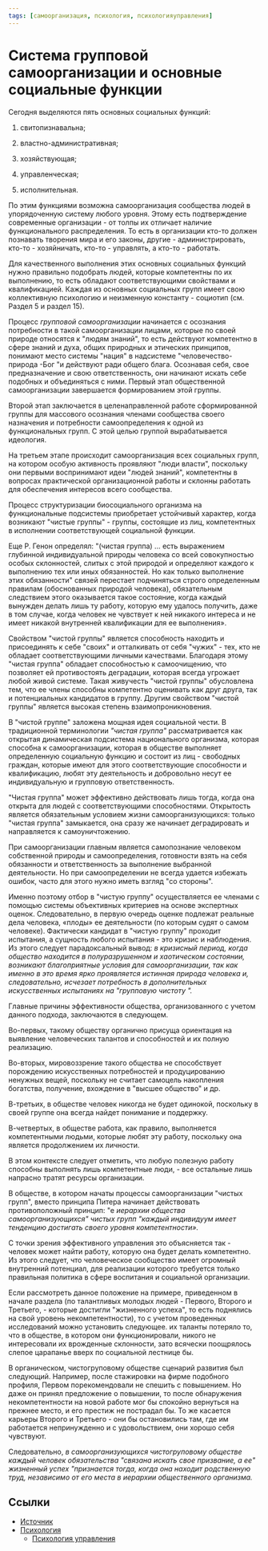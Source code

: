 ```yaml
---
tags: [самоорганизация, психология, психологияуправления]
---
```

# Система групповой самоорганизации и основные социальные функции

Сегодня выделяются пять основных социальных функций:

1) свитопизнавальна;

2) властно-административная;

3) хозяйствующая;

4) управленческая;

5) исполнительная.

По этим функциями возможна самоорганизация сообщества людей в упорядоченную систему любого уровня. Этому есть подтверждение современные организации - от толпы их отличает наличие функционального распределения. То есть в организации кто-то должен познавать творения мира и его законы, другие - администрировать, кто-то - хозяйничать, кто-то - управлять, а кто-то - работать.

Для качественного выполнения этих основных социальных функций нужно правильно подобрать людей, которые компетентны по их выполнению, то есть обладают соответствующими свойствами и квалификацией. Каждая из основных социальных групп имеет свою коллективную психологию и неизменную константу - социотип (см. Раздел 5 и раздел 15).

Процесс _групповой самоорганизации_ начинается с осознания потребности в такой самоорганизации лицами, которые по своей природе относятся к "людям знаний", то есть действуют компетентно в сфере знаний и духа, общих природных и этических принципов, понимают место системы "нация" в надсистеме "человечество-природа -Бог "и действуют ради общего блага. Осознавая себя, свое предназначение и свою ответственность, они начинают искать себе подобных и объединяться с ними. Первый этап общественной самоорганизации завершается формированием этой группы.

Второй этап заключается в целенаправленной работе сформированной группы для массового осознания членами сообщества своего назначения и потребности самоопределения к одной из функциональных групп. С этой целью группой вырабатывается идеология.

На третьем этапе происходит самоорганизация всех социальных групп, на котором особую активность проявляют "люди власти", поскольку они первыми воспринимают идеи "людей знаний", компетентны в вопросах практической организационной работы и склонны работать для обеспечения интересов всего сообщества.

Процесс структуризации биосоциального организма на функциональные подсистемы приобретает устойчивый характер, когда возникают "чистые группы" - группы, состоящие из лиц, компетентных в исполнении соответствующей социальной функции.

Еще Р. Генон определял: "(чистая группа) ... есть выражением глубинной индивидуальной природы человека со всей совокупностью особых склонностей, слитых с этой природой и определяют каждого к выполнению тех или иных обязанностей. Но как только выполнение этих обязанности" связей перестает подчиняться строго определенным правилам (обоснованных природой человека), обязательным следствием этого оказывается такое состояние, когда каждый вынужден делать лишь ту работу, которую ему удалось получить, даже в том случае, когда человек не чувствует к ней никакого интереса и не имеет никакой внутренней квалификации для ее выполнения».

Свойством "чистой группы" является способность находить и присоединять к себе "своих" и отталкивать от себя "чужих" - тех, кто не обладает соответствующими личными качествами. Благодаря этому "чистая группа" обладает способностью к самоочищению, что позволяет ей противостоять деградации, которая всегда угрожает любой живой системе. Такая живучесть "чистой группы" обусловлена тем, что ее члены способны компетентно оценивать как друг друга, так и потенциальных кандидатов в группу. Другим свойством "чистой группы" является высокая степень взаимопроникновения.

В "чистой группе" заложена мощная идея социальной чести. В традиционной терминологии _"чистая группа"_ рассматривается как открытая динамическая подсистема национального организма, которая способна к самоорганизации, которая в обществе выполняет определенную социальную функцию и состоит из лиц - свободных граждан, которые имеют для этого соответствующие способности и квалификацию, любят эту деятельность и добровольно несут ее индивидуальную и групповую ответственность.

"Чистая группа" может эффективно действовать лишь тогда, когда она открыта для людей с соответствующими способностями. Открытость является обязательным условием жизни самоорганизующихся: только "чистая группа" замыкается, она сразу же начинает деградировать и направляется к самоуничтожению.

При самоорганизации главным является самопознание человеком собственной природы и самоопределения, готовности взять на себя обязанности и ответственность за выполнение выбранной деятельности. Но при самоопределении не всегда удается избежать ошибок, часто для этого нужно иметь взгляд "со стороны".

Именно поэтому отбор в "чистую группу" осуществляется ее членами с помощью системы объективных критериев на основе экспертных оценок. Следовательно, в первую очередь оценке подлежат реальные дела человека, «плоды» ее деятельности (по которым судят о самом человеке). Фактически кандидат в "чистую группу" проходит испытания, а сущность любого испытания - это кризис и наблюдения. Из этого следует парадоксальный вывод: _в кризисный период, когда общество находится в полуразрушенном и хаотическом состоянии, возникают благоприятные условия для самоорганизации, так как именно в это время ярко проявляется истинная природа человека и, следовательно, исчезает потребность в дополнительных искусственных испытаниях на "групповую чистоту "._

Главные причины эффективности общества, организованного с учетом данного подхода, заключаются в следующем.

Во-первых, такому обществу органично присуща ориентация на выявление человеческих талантов и способностей и их полную реализацию.

Во-вторых, мировоззрение такого общества не способствует порождению искусственных потребностей и продуцированию ненужных вещей, поскольку не считает самоцель накопления богатства, получение, вхождение в "высшее общество" и др.

В-третьих, в обществе человек никогда не будет одинокой, поскольку в своей группе она всегда найдет понимание и поддержку.

В-четвертых, в обществе работа, как правило, выполняется компетентными людьми, которые любят эту работу, поскольку она является продолжением их личности.

В этом контексте следует отметить, что любую полезную работу способны выполнять лишь компетентные люди, - все остальные лишь напрасно тратят ресурсы организации.

В обществе, в котором начаты процессы самоорганизации "чистых групп", вместо принципа Питера начинает действовать противоположный принцип: "е _иерархии общества самоорганизующихся" чистых групп "каждый индивидуум имеет тенденцию достигать своего уровня компетентности»._

С точки зрения эффективного управления это объясняется так - человек может найти работу, которую она будет делать компетентно. Из этого следует, что человеческое сообщество имеет огромный внутренний потенциал, для реализации которого требуется только правильная политика в сфере воспитания и социальной организации.

Если рассмотреть данное положение на примере, приведенном в начале раздела (по талантливых молодых людей - Первого, Второго и Третьего, - которые достигли "жизненного успеха", то есть поднялись на свой уровень некомпетентности), то с учетом проведенных исследований можно установить следующее. их таланты потеряло то, что в обществе, в котором они функционировали, никого не интересовали их врожденные склонности, зато всячески поощрялось слепое царапанье вверх по социальной лестнице бы.

В органическом, чистогруповому обществе сценарий развития был следующий. Например, после стажировки на фирме подобного профиля, Первом порекомендовали не спешить с повышением. Но даже он принял предложение о повышении, то после обнаружения некомпетентности на новой работе мог бы спокойно вернуться на прежнее место, и его престиж не пострадал бы. То же касается карьеры Второго и Третьего - они бы остановились там, где им работается непринужденно и с удовольствием, они хорошо себя чувствуют.

Следовательно, _в самоорганизующихся чистогруповому обществе каждый человек обязательства "связана искать свое призвание, а ее" жизненный успех "признается тогда, когда она находит родственную труд, независимо от его места в иерархии общественного организма._

## Ссылки

* [Источник](https://studbooks.net/25124/psihologiya/sistema_gruppovoy_samoorganizatsii_osnovnye_sotsialnye_funktsii)
* [Психология](%D0%9F%D1%81%D0%B8%D1%85%D0%BE%D0%BB%D0%BE%D0%B3%D0%B8%D1%8F.md)
  * [Психология управления](%D0%9F%D1%81%D0%B8%D1%85%D0%BE%D0%BB%D0%BE%D0%B3%D0%B8%D1%8F%20%D1%83%D0%BF%D1%80%D0%B0%D0%B2%D0%BB%D0%B5%D0%BD%D0%B8%D1%8F.md)
